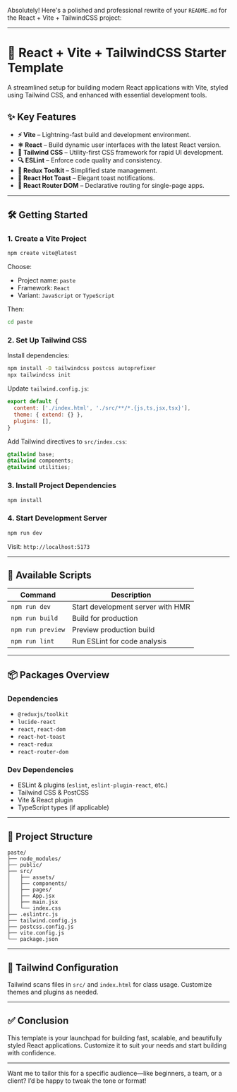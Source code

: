 Absolutely! Here's a polished and professional rewrite of your `README.md` for the React + Vite + TailwindCSS project:

---

# 🚀 React + Vite + TailwindCSS Starter Template

A streamlined setup for building modern React applications with Vite, styled using Tailwind CSS, and enhanced with essential development tools.

## ✨ Key Features

- **⚡ Vite** – Lightning-fast build and development environment.
- **⚛️ React** – Build dynamic user interfaces with the latest React version.
- **🎨 Tailwind CSS** – Utility-first CSS framework for rapid UI development.
- **🔍 ESLint** – Enforce code quality and consistency.
- **🧠 Redux Toolkit** – Simplified state management.
- **🔔 React Hot Toast** – Elegant toast notifications.
- **🧭 React Router DOM** – Declarative routing for single-page apps.

---

## 🛠️ Getting Started

### 1. Create a Vite Project

```bash
npm create vite@latest
```

Choose:
- Project name: `paste`
- Framework: `React`
- Variant: `JavaScript` or `TypeScript`

Then:

```bash
cd paste
```

### 2. Set Up Tailwind CSS

Install dependencies:

```bash
npm install -D tailwindcss postcss autoprefixer
npx tailwindcss init
```

Update `tailwind.config.js`:

```js
export default {
  content: ['./index.html', './src/**/*.{js,ts,jsx,tsx}'],
  theme: { extend: {} },
  plugins: [],
}
```

Add Tailwind directives to `src/index.css`:

```css
@tailwind base;
@tailwind components;
@tailwind utilities;
```

### 3. Install Project Dependencies

```bash
npm install
```

### 4. Start Development Server

```bash
npm run dev
```

Visit: `http://localhost:5173`

---

## 📜 Available Scripts

| Command           | Description                              |
|------------------|------------------------------------------|
| `npm run dev`     | Start development server with HMR        |
| `npm run build`   | Build for production                     |
| `npm run preview` | Preview production build                 |
| `npm run lint`    | Run ESLint for code analysis             |

---

## 📦 Packages Overview

### Dependencies

- `@reduxjs/toolkit`
- `lucide-react`
- `react`, `react-dom`
- `react-hot-toast`
- `react-redux`
- `react-router-dom`

### Dev Dependencies

- ESLint & plugins (`eslint`, `eslint-plugin-react`, etc.)
- Tailwind CSS & PostCSS
- Vite & React plugin
- TypeScript types (if applicable)

---

## 📁 Project Structure

```
paste/
├── node_modules/
├── public/
├── src/
│   ├── assets/
│   ├── components/
│   ├── pages/
│   ├── App.jsx
│   ├── main.jsx
│   └── index.css
├── .eslintrc.js
├── tailwind.config.js
├── postcss.config.js
├── vite.config.js
└── package.json
```

---

## 🎯 Tailwind Configuration

Tailwind scans files in `src/` and `index.html` for class usage. Customize themes and plugins as needed.

---

## ✅ Conclusion

This template is your launchpad for building fast, scalable, and beautifully styled React applications. Customize it to suit your needs and start building with confidence.

---

Want me to tailor this for a specific audience—like beginners, a team, or a client? I’d be happy to tweak the tone or format!
